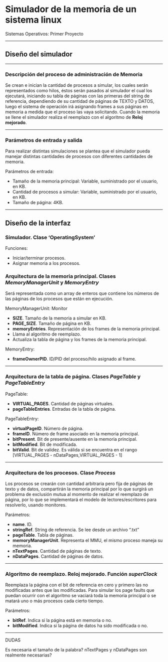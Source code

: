 # **Simulador de la memoria de un sistema linux**
Sistemas Operativos: Primer Proyecto

---
## **Diseño del simulador**
---

### **Descripción del proceso de administración de Memoria**

Se crean e inician la cantidad de procesos a simular, los cuales serán representados 
como hilos, éstos serán pasados al simulador el cual los ejecutará, iniciando su tabla 
de páginas con las primeras del string de referencia, dependiendo de su cantidad de 
páginas de TEXTO y DATOS, luego el sistema de operación irá asignando frames a sus 
páginas en memoria a medida que el proceso las vaya solicitando. Cuando la memoria se 
llene el simulador realiza el reemplazo con el algoritmo de **Reloj mejorado**.

---

### **Parámetros de entrada y salida**

Para realizar distintas simulaciones se plantea que el simulador pueda manejar
distintas cantidades de procesos con diferentes cantidades de memoria.

Parámetros de entrada:
+ Tamaño de la memoria principal: Variable, suministrado por el usuario, en KB.
+ Cantidad de procesos a simular: Variable, suministrado por el usuario, en KB.
+ Tamaño de página: 4KB.

---
Diseño de la interfaz
---

### **Simulador. Clase ‘OperatingSystem’**

Funciones:
+ Iniciar/terminar procesos.
+ Asignar memoria a los procesos.

### **Arquitectura de la memoria principal. Clases *MemoryManagerUnit* y *MemoryEntry***

Será representada como un array de enteros que contiene los números de las 
páginas de los procesos que están en ejecución.

MemoryManagerUnit: Monitor
+ **SIZE**. Tamaño de la memoria a simular en KB.
+ **PAGE_SIZE**. Tamaño de página en KB.
+ **memoryEntries**. Representación de los frames de la memoria principal.
+ Llama al algoritmo de reemplazo.
+ Actualiza la tabla de página y los frames de la memoria principal.


MemoryEntry:
+ **frameOwnerPID**. ID/PID del proceso/hilo asignado al frame.

---

### **Arquitectura de la tabla de página. Clases *PageTable* y *PageTableEntry***

PageTable:
+ **VIRTUAL_PAGES**. Cantidad de páginas virtuales.
+ **pageTableEntries**. Entradas de la tabla de página.

PageTableEntry:
+ **virtualPageID**. Número de página.
+ **frameID**. Número de frame asociado en la memoria principal.
+ **bitPresent**. Bit de presente/ausente en la memoria principal.
+ **bitModified**. Bit de modificada.
+ **bitValid**. Bit de validez. Es válida si se encuentra en el rango [VIRTUAL_PAGES - nDataPages,VIRTUAL_PAGES - 1]

---

### **Arquitectura de los procesos. Clase *Process***

Los procesos se crearán con cantidad arbitraria pero fija de páginas de texto y de datos,
compartirán la memoria principal por lo que surgirá un problema de exclusión
mutua al momento de realizar el reemplazo de página, por lo que se implementará
el modelo de lectores/escritores para resolverlo, usando monitores.

Parámetros:
+ **name**. ID.
+ **stringRef**. String de referencia. Se lee desde un archivo “.txt”
+ **pageTable**. Tabla de páginas.
+ **memoryManagerUnit**. Representa el MMU, el mismo proceso maneja su memoria.
+ **nTextPages**. Cantidad de páginas de texto.
+ **nDataPages**. Cantidad de páginas de datos.

---

### **Algoritmo de reemplazo. Reloj mejorado. Función *superClock***

Reemplaza la página con el bit de referencia en cero y primero las no modificadas
antes que las modificadas. Para simular los page faults que puedan ocurrir con
el algoritmo se vaciará toda la memoria principal o se matará uno o más procesos
cada cierto tiempo.

Parámetros:
+ **bitRef**. Indica si la página está en memoria o no.
+ **bitModified**. Indica si la página de datos ha sido modificada o no.

---

DUDAS

Es necesaria el tamaño de la palabra?
nTextPages y nDataPages son realmente necesarias?
